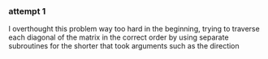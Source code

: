 ### attempt 1

I overthought this problem way too hard in the beginning, trying to traverse each diagonal of the matrix in the correct order by using separate subroutines for the shorter that took arguments such as the direction
